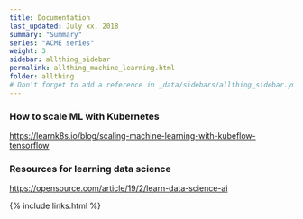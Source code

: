 ```yaml
---
title: Documentation 
last_updated: July xx, 2018
summary: "Summary"
series: "ACME series"
weight: 3
sidebar: allthing_sidebar
permalink: allthing_machine_learning.html
folder: allthing
# Don't forget to add a reference in _data/sidebars/allthing_sidebar.yml and/or _data/topnav.yml 
---
```


### How to scale ML with Kubernetes
https://learnk8s.io/blog/scaling-machine-learning-with-kubeflow-tensorflow

### Resources for learning data science
https://opensource.com/article/19/2/learn-data-science-ai




{% include links.html %}

